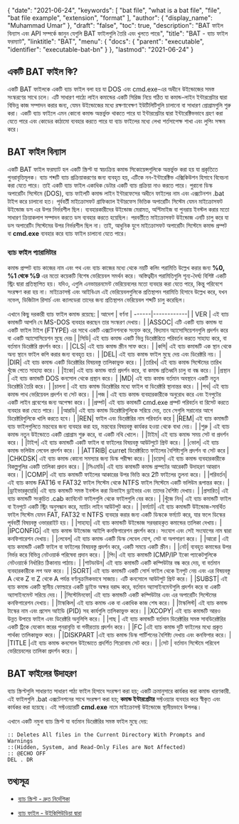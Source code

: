 {
  "date": "2021-06-24",
  "keywords": [
    "bat file",
    "what is a bat file",
    "file",
    "bat file example",
    "extension",
    "format"
  ],
  "author": {
    "display_name": "Muhammad Umar"
  },
  "draft": "false",
  "toc": true,
  "description": "BAT ফাইল বিন্যাস এবং API সম্পর্কে জানুন যেগুলি BAT ফাইলগুলি তৈরি এবং খুলতে পারে৷",
  "title": "BAT - ব্যাচ ফাইল ফরম্যাট",
  "linktitle": "BAT",
  "menu": {
    "docs": {
      "parent": "executable",
      "identifier": "executable-bat-bn"
    }
  },
  "lastmod": "2021-06-24"
}

## একটি BAT ফাইল কি?
একটি BAT ফাইলকে একটি ব্যাচ ফাইল বলা হয় যা DOS এবং cmd.exe-এর অধীনে উইন্ডোজের সমস্ত সংস্করণের সাথে চলে। এটি সাধারণ পাঠ্যে লাইন কমান্ডের একটি সিরিজ নিয়ে গঠিত যা কমান্ড-লাইন ইন্টারপ্রেটার দ্বারা বিভিন্ন কাজ সম্পাদন করার জন্য, যেমন উইন্ডোজের মধ্যে রক্ষণাবেক্ষণ ইউটিলিটিগুলি চালানো বা সাধারণ প্রোগ্রামগুলি শুরু করা। একটি ব্যাচ ফাইলে এমন কোনো কমান্ড অন্তর্ভুক্ত থাকতে পারে যা ইন্টারপ্রেটার দ্বারা ইন্টারেক্টিভভাবে গ্রহণ করা যেতে পারে এবং কোডের কাঠামো ব্যবহার করতে পারে যা ব্যাচ ফাইলের মধ্যে লেখা শর্তসাপেক্ষ শাখা এবং লুপিং সক্ষম করে।
## BAT ফাইল বিন্যাস
একটি BAT ফাইল ফরম্যাট হল একটি স্ক্রিপ্ট যা স্বয়ংক্রিয় কমান্ড সিকোয়েন্সগুলিকে অন্তর্ভুক্ত করা হয় যা প্রকৃতিতে পুনরাবৃত্তিমূলক। ব্যাচ শব্দটি ব্যাচ প্রক্রিয়াকরণের জন্য ব্যবহৃত হয়, এটিকে নন-ইন্টারেক্টিভ এক্সিকিউশন হিসাবে বিবেচনা করা যেতে পারে। তাই একটি ব্যাচ ফাইল একাধিক ডেটার একটি ব্যাচ প্রক্রিয়া নাও করতে পারে। পুরানো ডিস্ক অপারেটিং সিস্টেমে (DOS), ব্যাচ ফাইলটি কমান্ড লাইন ইন্টারফেসের অধীনে ফাইলের নাম এবং এক্সটেনশন .bat টাইপ করে চালানো হত। পূর্ববর্তী মাইক্রোসফট গ্রাফিক্যাল ইন্টারফেস ভিত্তিক অপারেটিং সিস্টেম যেমন মাইক্রোসফট উইন্ডোজ ডস এর উপর নির্ভরশীল ছিল। ব্যবহারকারীদের উইন্ডোজ মেরামত, অপ্টিমাইজ বা পুনরায় ইনস্টল করার মতো সাধারণ ক্রিয়াকলাপ সম্পাদন করতে ডস ব্যবহার করতে হয়েছিল। পরবর্তীতে মাইক্রোসফট উইন্ডোজ এনটি চালু করে যা ডস অপারেটিং সিস্টেমের উপর নির্ভরশীল ছিল না। তাই, আধুনিক যুগে মাইক্রোসফট অপারেটিং সিস্টেমে কমান্ড প্রম্পট বা **cmd.exe** ব্যবহার করে ব্যাচ ফাইল চালানো যেতে পারে।
### ব্যাচ ফাইল প্যারামিটার
কমান্ড প্রম্পট ব্যাচ কাজের নাম এবং পথ এবং ব্যাচ কাজের মধ্যে থেকে নয়টি কলিং পরামিতি উল্লেখ করার জন্য **%0, %1 থেকে %9** এর মতো কয়েকটি বিশেষ ভেরিয়েবল সমর্থন করে। অস্তিত্বহীন পরামিতিগুলি শূন্য-দৈর্ঘ্য বিশিষ্ট একটি স্ট্রিং দ্বারা প্রতিস্থাপিত হয়। যদিও, এগুলি এনভায়রনমেন্ট ভেরিয়েবলের মতো ব্যবহার করা যেতে পারে, কিন্তু পরিবেশে সংরক্ষণ করা হয় না। মাইক্রোসফ্ট এবং আইবিএম এই ভেরিয়েবলগুলিকে প্রতিস্থাপন পরামিতি হিসাবে উল্লেখ করে, যখন নভেল, ডিজিটাল রিসার্চ এবং ক্যালডেরা তাদের জন্য প্রতিস্থাপন ভেরিয়েবল শব্দটি চালু করেছিল।

এখানে কিছু দরকারী ব্যাচ ফাইল কমান্ড রয়েছে:
| আদেশ | বর্ণনা |
------|------------|
| VER | এই ব্যাচ কমান্ডটি আপনি যে MS-DOS ব্যবহার করছেন তার সংস্করণ দেখায়। |
|ASSOC| এটি একটি ব্যাচ কমান্ড যা একটি ফাইল টাইপ (FTYPE) এর সাথে একটি এক্সটেনশনকে সংযুক্ত করে, বিদ্যমান অ্যাসোসিয়েশনগুলি প্রদর্শন করে বা একটি অ্যাসোসিয়েশন মুছে দেয়৷ |
|সিডি| এই ব্যাচ কমান্ড একটি ভিন্ন ডিরেক্টরিতে পরিবর্তন করতে সাহায্য করে, বা বর্তমান ডিরেক্টরি প্রদর্শন করে। |
|CLS| এই ব্যাচ কমান্ড স্ক্রীন সাফ করে। |
|কপি| এই ব্যাচ কমান্ডটি এক স্থান থেকে অন্য স্থানে ফাইল কপি করার জন্য ব্যবহৃত হয়। |
|DEL| এই ব্যাচ কমান্ড ফাইল মুছে দেয় এবং ডিরেক্টরি নয়। |
|DIR| এই ব্যাচ কমান্ড একটি ডিরেক্টরির বিষয়বস্তু তালিকাভুক্ত করে। |
|তারিখ| এই ব্যাচ কমান্ড সিস্টেমের তারিখ খুঁজে পেতে সাহায্য করে। |
|ইকো| এই ব্যাচ কমান্ড বার্তা প্রদর্শন করে, বা কমান্ড প্রতিধ্বনি চালু বা বন্ধ করে। |
|প্রস্থান | এই ব্যাচ কমান্ডটি DOS কনসোল থেকে প্রস্থান করে। |
|MD| এই ব্যাচ কমান্ড বর্তমান অবস্থানে একটি নতুন ডিরেক্টরি তৈরি করে। |
|চালনা | এই ব্যাচ কমান্ড ডিরেক্টরির মধ্যে ফাইল বা ডিরেক্টরি স্থানান্তর করে। |
|পথ| এই ব্যাচ কমান্ড পাথ ভেরিয়েবল প্রদর্শন বা সেট করে। |
|পজ | এই ব্যাচ কমান্ড ব্যবহারকারীকে অনুরোধ করে এবং ইনপুটের একটি লাইন প্রবেশের জন্য অপেক্ষা করে। |
|প্রম্পট| এই ব্যাচ কমান্ডটি cmd.exe প্রম্পট পরিবর্তন বা রিসেট করতে ব্যবহার করা যেতে পারে। |
|আরডি| এই ব্যাচ কমান্ড ডিরেক্টরিগুলিকে সরিয়ে দেয়, তবে সেগুলি সরানোর আগে ডিরেক্টরিগুলিকে খালি করতে হবে। |
|REN| ফাইল এবং ডিরেক্টরির নাম পরিবর্তন করে |
|REM| এই ব্যাচ কমান্ডটি ব্যাচ ফাইলগুলিতে মন্তব্যের জন্য ব্যবহার করা হয়, মন্তব্যের বিষয়বস্তু কার্যকর হওয়া থেকে বাধা দেয়। |
|শুরু | এই ব্যাচ কমান্ড নতুন উইন্ডোতে একটি প্রোগ্রাম শুরু করে, বা একটি নথি খোলে। |
|টাইম| এই ব্যাচ কমান্ড সময় সেট বা প্রদর্শন করে। |
|টাইপ| এই ব্যাচ কমান্ডটি একটি ফাইল বা ফাইলের বিষয়বস্তু আউটপুটে প্রিন্ট করে। |
|ভোল| এই ব্যাচ কমান্ড ভলিউম লেবেল প্রদর্শন করে। |
|ATTRIB| curret ডিরেক্টরিতে ফাইলের বৈশিষ্ট্যগুলি প্রদর্শন বা সেট করে |
|CHKDSK| এই ব্যাচ কমান্ড কোনো সমস্যার জন্য ডিস্ক পরীক্ষা করে। |
|চয়েস| এই ব্যাচ কমান্ড ব্যবহারকারীকে বিকল্পগুলির একটি তালিকা প্রদান করে। |
|সিএমডি| এই ব্যাচ কমান্ডটি কমান্ড প্রম্পটের আরেকটি উদাহরণ আহ্বান করে। |
|COMP| এই ব্যাচ কমান্ডটি ফাইলের আকারের উপর ভিত্তি করে 2টি ফাইলের তুলনা করে। |
|পরিবর্তন| এই ব্যাচ কমান্ড FAT16 বা FAT32 ফাইল সিস্টেম থেকে NTFS ফাইল সিস্টেমে একটি ভলিউম রূপান্তর করে। |
|ড্রাইভারকুয়েরি| এই ব্যাচ কমান্ডটি সমস্ত ইনস্টল করা ডিভাইস ড্রাইভার এবং তাদের বৈশিষ্ট্য দেখায়। |
|প্রসারিত| এই ব্যাচ কমান্ডটি সংকুচিত .cab ক্যাবিনেট ফাইলগুলি থেকে ফাইলগুলি বের করে। |
|খুঁজে নিন| এই ব্যাচ কমান্ডটি ফাইল বা ইনপুটে একটি স্ট্রিং অনুসন্ধান করে, ম্যাচিং লাইন আউটপুট করে। |
|ফর্ম্যাট| এই ব্যাচ কমান্ডটি উইন্ডোজ-সমর্থিত ফাইল সিস্টেম যেমন FAT, FAT32 বা NTFS ব্যবহার করার জন্য একটি ডিস্ককে ফর্ম্যাট করে, যার ফলে ডিস্কের পূর্ববর্তী বিষয়বস্তু ওভাররাইট হয়। |
|সাহায্য| এই ব্যাচ কমান্ডটি উইন্ডোজ সরবরাহকৃত কমান্ডের তালিকা দেখায়। |
|IPCONFIG| এই ব্যাচ কমান্ড উইন্ডোজ আইপি কনফিগারেশন প্রদর্শন করে। সংযোগ এবং সেই সংযোগের নাম দ্বারা কনফিগারেশন দেখায়। |
|লেবেল| এই ব্যাচ কমান্ড একটি ডিস্ক লেবেল যোগ, সেট বা অপসারণ করে। |
|আরো | এই ব্যাচ কমান্ডটি একটি ফাইল বা ফাইলের বিষয়বস্তু প্রদর্শন করে, একটি সময়ে একটি স্ক্রীন। |
|নেট| ব্যবহৃত কমান্ডের উপর নির্ভর করে বিভিন্ন নেটওয়ার্ক পরিষেবা প্রদান করে। |
|পিং| এই ব্যাচ কমান্ডটি ICMP/IP ইকো প্যাকেটগুলিকে নেটওয়ার্কে নির্ধারিত ঠিকানায় পাঠায়। |
|শাটডাউন| এই ব্যাচ কমান্ডটি একটি কম্পিউটার বন্ধ করে দেয়, বা বর্তমান ব্যবহারকারীকে লগ অফ করে। |
|SORT| এই ব্যাচ কমান্ডটি একটি সোর্স ফাইল থেকে ইনপুট নেয় এবং এর বিষয়বস্তু A থেকে Z বা Z থেকে A পর্যন্ত বর্ণানুক্রমিকভাবে সাজায়। এটি কনসোলে আউটপুট প্রিন্ট করে। |
|SUBST| এই ব্যাচ কমান্ড একটি স্থানীয় ফোল্ডারে একটি ড্রাইভ অক্ষর বরাদ্দ করে, বর্তমান অ্যাসাইনমেন্টগুলি প্রদর্শন করে বা একটি অ্যাসাইনমেন্ট সরিয়ে দেয়। |
|সিস্টেমিনফো| এই ব্যাচ কমান্ডটি একটি কম্পিউটার এবং এর অপারেটিং সিস্টেমের কনফিগারেশন দেখায়। |
|টাস্ককিল| এই ব্যাচ কমান্ড এক বা একাধিক কাজ শেষ করে। |
|টাস্কলিস্ট| এই ব্যাচ কমান্ড টাস্কের নাম এবং প্রসেস আইডি (PID) সহ কার্যগুলি তালিকাভুক্ত করে। |
|XCOPY| এই ব্যাচ কমান্ডটি আরও উন্নত উপায়ে ফাইল এবং ডিরেক্টরি অনুলিপি করে। |
|গাছ | এই ব্যাচ কমান্ডটি বর্তমান ডিরেক্টরির সমস্ত সাবডিরেক্টরির একটি ট্রিকে যেকোন স্তরের পুনরাবৃত্তি বা গভীরতায় প্রদর্শন করে। |
|FC |এই ব্যাচ কমান্ড দুটি ফাইলের মধ্যে প্রকৃত পার্থক্য তালিকাভুক্ত করে। |
|DISKPART |এই ব্যাচ কমান্ড ডিস্ক পার্টিশনের বৈশিষ্ট্য দেখায় এবং কনফিগার করে। |
|TITLE |এই ব্যাচ কমান্ড কনসোল উইন্ডোতে প্রদর্শিত শিরোনাম সেট করে। |
|সেট | বর্তমান সিস্টেমে পরিবেশ ভেরিয়েবলের তালিকা প্রদর্শন করে। |

## BAT ফাইলের উদাহরণ
ব্যাচ স্ক্রিপ্টগুলি সাধারণত সাধারণ পাঠ্য ফাইল হিসাবে সংরক্ষণ করা হয়; একটি ক্রমানুসারে কার্যকর করা কমান্ড ধারণকারী. এই ফাইলগুলি .bat এক্সটেনশনের সাথে সংরক্ষণ করা হয়; **কমান্ড ইন্টারপ্রেটার** সফ্টওয়্যার ব্যবহার করে স্বীকৃত এবং কার্যকর করা হয়েছে। এই সফ্টওয়্যারটি **cmd.exe** নামে মাইক্রোসফ্ট উইন্ডোজে স্থানীয়ভাবে উপলব্ধ।

এখানে একটি নমুনা ব্যাচ স্ক্রিপ্ট যা বর্তমান ডিরেক্টরির সমস্ত ফাইল মুছে দেয়:
```
:: Deletes All files in the Current Directory With Prompts and Warnings
::(Hidden, System, and Read-Only Files are Not Affected)
:: @ECHO OFF
DEL . DR
```


## তথ্যসূত্র 

* [ব্যাচ স্ক্রিপ্ট - দ্রুত নির্দেশিকা](https://www.tutorialspoint.com/batch_script/batch_script_quick_guide.htm)

* [ব্যাচ ফাইল - উইকিপিউডিয়া দ্বারা](https://en.wikipedia.org/wiki/Batch_file)


